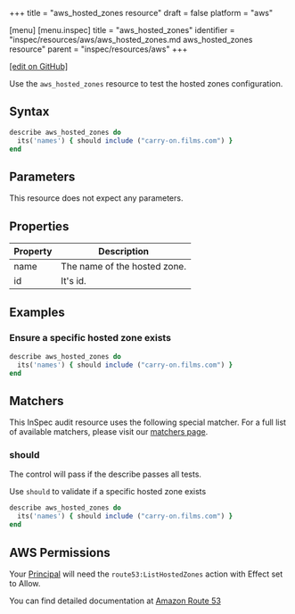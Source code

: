 +++
title = "aws_hosted_zones resource"
draft = false
platform = "aws"

[menu]
  [menu.inspec]
    title = "aws_hosted_zones"
    identifier = "inspec/resources/aws/aws_hosted_zones.md aws_hosted_zones resource"
    parent = "inspec/resources/aws"
+++

[\[edit on GitHub\]](https://github.com/inspec/inspec/blob/master/docs-chef-io/content/inspec/resources/aws_hosted_zones.md)

Use the `aws_hosted_zones` resource to test the hosted zones configuration.

## Syntax

```ruby
describe aws_hosted_zones do
  its('names') { should include ("carry-on.films.com") }
end
```

## Parameters

This resource does not expect any parameters.

## Properties

| Property | Description                  |
| -------- | ---------------------------- |
| name     | The name of the hosted zone. |
| id       | It's id.                     |

## Examples

### Ensure a specific hosted zone exists

```ruby
describe aws_hosted_zones do
  its('names') { should include ("carry-on.films.com") }
end
```

## Matchers

This InSpec audit resource uses the following special matcher. For a full list
of available matchers, please visit our [matchers page](/inspec/matchers/).

### should

The control will pass if the describe passes all tests.

Use `should` to validate if a specific hosted zone exists

```ruby
describe aws_hosted_zones do
  its('names') { should include ("carry-on.films.com") }
end
```

## AWS Permissions

Your [Principal](https://docs.aws.amazon.com/IAM/latest/UserGuide/intro-structure.html#intro-structure-principal) will need the `route53:ListHostedZones` action with Effect set to Allow.

You can find detailed documentation at [Amazon Route 53](https://docs.aws.amazon.com/Route53/latest/DeveloperGuide/r53-api-permissions-ref.html)
